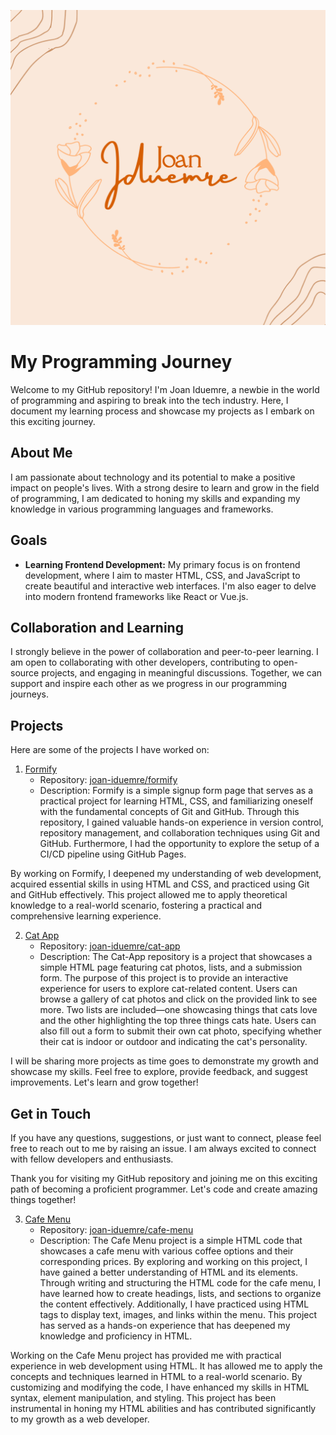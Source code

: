 ![Joan Iduemre](joan-iduemre.png)

# My Programming Journey

Welcome to my GitHub repository! I'm Joan Iduemre, a newbie in the world of programming and aspiring to break into the tech industry. Here, I document my learning process and showcase my projects as I embark on this exciting journey.

## About Me
I am passionate about technology and its potential to make a positive impact on people's lives. With a strong desire to learn and grow in the field of programming, I am dedicated to honing my skills and expanding my knowledge in various programming languages and frameworks.

## Goals
- **Learning Frontend Development:** My primary focus is on frontend development, where I aim to master HTML, CSS, and JavaScript to create beautiful and interactive web interfaces. I'm also eager to delve into modern frontend frameworks like React or Vue.js.

## Collaboration and Learning
I strongly believe in the power of collaboration and peer-to-peer learning. I am open to collaborating with other developers, contributing to open-source projects, and engaging in meaningful discussions. Together, we can support and inspire each other as we progress in our programming journeys.

## Projects

Here are some of the projects I have worked on:

1. [Formify](https://joan-iduemre.github.io/formify)
   - Repository: [joan-iduemre/formify](https://github.com/joan-iduemre/formify)
   - Description: Formify is a simple signup form page that serves as a practical project for learning HTML, CSS, and familiarizing oneself with the fundamental concepts of Git and GitHub. Through this repository, I gained valuable hands-on experience in version control, repository management, and collaboration techniques using Git and GitHub. Furthermore, I had the opportunity to explore the setup of a CI/CD pipeline using GitHub Pages.

By working on Formify, I deepened my understanding of web development, acquired essential skills in using HTML and CSS, and practiced using Git and GitHub effectively. This project allowed me to apply theoretical knowledge to a real-world scenario, fostering a practical and comprehensive learning experience.

2. [Cat App](https://joan-iduemre.github.io/cat-app)
   - Repository: [joan-iduemre/cat-app](https://github.com/joan-iduemre/cat-app)
   - Description: The Cat-App repository is a project that showcases a simple HTML page featuring cat photos, lists, and a submission form. The purpose of this project is to provide an interactive experience for users to explore cat-related content. Users can browse a gallery of cat photos and click on the provided link to see more. Two lists are included—one showcasing things that cats love and the other highlighting the top three things cats hate. Users can also fill out a form to submit their own cat photo, specifying whether their cat is indoor or outdoor and indicating the cat's personality.
   

I will be sharing more projects as time goes to demonstrate my growth and showcase my skills. Feel free to explore, provide feedback, and suggest improvements. Let's learn and grow together!
## Get in Touch
If you have any questions, suggestions, or just want to connect, please feel free to reach out to me by raising an issue. I am always excited to connect with fellow developers and enthusiasts.

Thank you for visiting my GitHub repository and joining me on this exciting path of becoming a proficient programmer. Let's code and create amazing things together!






3. [Cafe Menu](https://joan-iduemre.github.io/cafe-menu)
   - Repository: [joan-iduemre/cafe-menu](https://github.com/joan-iduemre/cafe-menu)
   - Description: The Cafe Menu project is a simple HTML code that showcases a cafe menu with various coffee options and their corresponding prices. By exploring and working on this project, I have gained a better understanding of HTML and its elements. Through writing and structuring the HTML code for the cafe menu, I have learned how to create headings, lists, and sections to organize the content effectively. Additionally, I have practiced using HTML tags to display text, images, and links within the menu. This project has served as a hands-on experience that has deepened my knowledge and proficiency in HTML.

Working on the Cafe Menu project has provided me with practical experience in web development using HTML. It has allowed me to apply the concepts and techniques learned in HTML to a real-world scenario. By customizing and modifying the code, I have enhanced my skills in HTML syntax, element manipulation, and styling. This project has been instrumental in honing my HTML abilities and has contributed significantly to my growth as a web developer.



<!--
 ### Hi there 👋 

**joan-iduemre/joan-iduemre** is a ✨ _special_ ✨ repository because its `README.md` (this file) appears on your GitHub profile.

Here are some ideas to get you started:

- 🔭 I’m currently working on ...
- 🌱 I’m currently learning ...
- 👯 I’m looking to collaborate on ...
- 🤔 I’m looking for help with ...
- 💬 Ask me about ...
- 📫 How to reach me: ...
- 😄 Pronouns: ...
- ⚡ Fun fact: ...
-->
